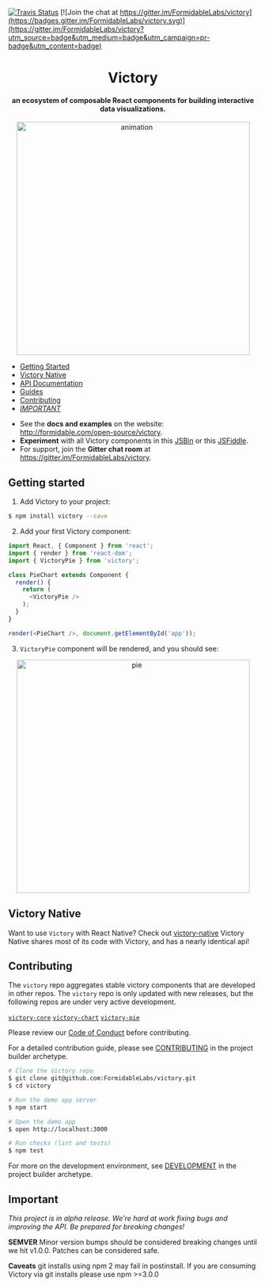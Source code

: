 [![Travis Status][trav_img]][trav_site]
[![Join the chat at https://gitter.im/FormidableLabs/victory](https://badges.gitter.im/FormidableLabs/victory.svg)](https://gitter.im/FormidableLabs/victory?utm_source=badge&utm_medium=badge&utm_campaign=pr-badge&utm_content=badge)


<h1 align="center">Victory</h1>

<h4 align="center">
  an ecosystem of composable React components for building interactive data visualizations.
</h4>

<p align="center">
  <img width="471" alt="animation" src="https://cloud.githubusercontent.com/assets/3719995/20915445/ca54be30-bb3a-11e6-95d0-7867af91f269.gif">
</p>

- [Getting Started](#getting-started)
- [Victory Native](#victory-native)
- [API Documentation](http://formidable.com/open-source/victory/docs)
- [Guides](http://formidable.com/open-source/victory/guides)
- [Contributing](#contributing)
- [_IMPORTANT_](#important)

* See the **docs and examples** on the website: http://formidable.com/open-source/victory.
* **Experiment** with all Victory components in this [JSBin](http://jsbin.com/qekike/edit) or this [JSFiddle](https://jsfiddle.net/5g20p8vd/6/).
* For support, join the **Gitter chat room** at https://gitter.im/FormidableLabs/victory.



## Getting started

1. Add Victory to your project:

  ```sh
  $ npm install victory --save
  ```

2. Add your first Victory component:

  ```js
  import React, { Component } from 'react';
  import { render } from 'react-dom';
  import { VictoryPie } from 'victory';

  class PieChart extends Component {
    render() {
      return (
        <VictoryPie />
      );
    }
  }

  render(<PieChart />, document.getElementById('app'));
  ```

3. `VictoryPie` component will be rendered, and you should see:

<p align="center">
  <img align="center" width="471" alt="pie" src="https://cloud.githubusercontent.com/assets/3719995/20915779/b51e3652-bb3c-11e6-8243-6e7521a59115.png">
</p>

## Victory Native
Want to use `Victory` with React Native? Check out [victory-native](https://github.com/FormidableLabs/victory-native)
Victory Native shares most of its code with Victory, and has a nearly identical api!

## Contributing

The `victory` repo aggregates stable victory components that are developed in other repos. The `victory`
repo is only updated with new releases, but the following repos are under very active development.

[`victory-core`](https://github.com/FormidableLabs/victory-core)
[`victory-chart`](https://github.com/FormidableLabs/victory-chart)
[`victory-pie`](https://github.com/FormidableLabs/victory-pie)

Please review our [Code of Conduct](https://github.com/FormidableLabs/builder-victory-component/blob/master/CONTRIBUTING.md#contributor-covenant-code-of-conduct) before contributing.

For a detailed contribution guide, please see [CONTRIBUTING](https://github.com/FormidableLabs/builder-victory-component/blob/master/CONTRIBUTING.md) in the project builder archetype.

```sh
# Clone the Victory repo
$ git clone git@github.com:FormidableLabs/victory.git
$ cd victory

# Run the demo app server
$ npm start

# Open the demo app
$ open http://localhost:3000

# Run checks (lint and tests)
$ npm test
```

For more on the development environment, see [DEVELOPMENT](https://github.com/FormidableLabs/builder-victory-component/blob/master/dev/DEVELOPMENT.md) in the project builder archetype.

## Important

_This project is in alpha release. We're hard at work fixing bugs and improving the API. Be prepared for breaking changes!_

**SEMVER** Minor version bumps should be considered breaking changes until we hit v1.0.0. Patches can be considered safe.

**Caveats** git installs using npm 2 may fail in postinstall. If you are consuming Victory via git installs please use npm >=3.0.0


[trav_img]: https://api.travis-ci.org/FormidableLabs/victory.svg
[trav_site]: https://travis-ci.org/FormidableLabs/victory
